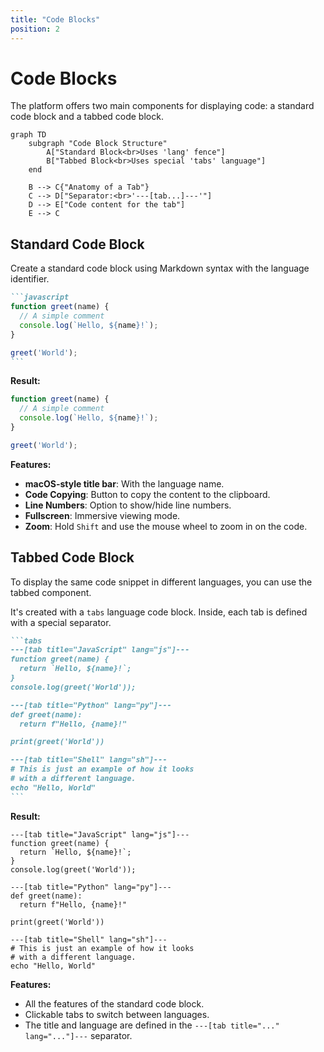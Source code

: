 ```yaml
---
title: "Code Blocks"
position: 2
---
```


# Code Blocks

The platform offers two main components for displaying code: a standard code block and a tabbed code block.

```mermaid
graph TD
    subgraph "Code Block Structure"
        A["Standard Block<br>Uses 'lang' fence"]
        B["Tabbed Block<br>Uses special 'tabs' language"]
    end
    
    B --> C{"Anatomy of a Tab"}
    C --> D["Separator:<br>'---[tab...]---'"]
    D --> E["Code content for the tab"]
    E --> C
```

## Standard Code Block

Create a standard code block using Markdown syntax with the language identifier.

````markdown
```javascript
function greet(name) {
  // A simple comment
  console.log(`Hello, ${name}!`);
}

greet('World');
```
````

**Result:**

```javascript
function greet(name) {
  // A simple comment
  console.log(`Hello, ${name}!`);
}

greet('World');
```

**Features:**
- **macOS-style title bar**: With the language name.
- **Code Copying**: Button to copy the content to the clipboard.
- **Line Numbers**: Option to show/hide line numbers.
- **Fullscreen**: Immersive viewing mode.
- **Zoom**: Hold `Shift` and use the mouse wheel to zoom in on the code.

## Tabbed Code Block

To display the same code snippet in different languages, you can use the tabbed component.

It's created with a `tabs` language code block. Inside, each tab is defined with a special separator.

````markdown
```tabs
---[tab title="JavaScript" lang="js"]---
function greet(name) {
  return `Hello, ${name}!`;
}
console.log(greet('World'));

---[tab title="Python" lang="py"]---
def greet(name):
  return f"Hello, {name}!"

print(greet('World'))

---[tab title="Shell" lang="sh"]---
# This is just an example of how it looks
# with a different language.
echo "Hello, World"
```
````

**Result:**

```tabs
---[tab title="JavaScript" lang="js"]---
function greet(name) {
  return `Hello, ${name}!`;
}
console.log(greet('World'));

---[tab title="Python" lang="py"]---
def greet(name):
  return f"Hello, {name}!"

print(greet('World'))

---[tab title="Shell" lang="sh"]---
# This is just an example of how it looks
# with a different language.
echo "Hello, World"
```

**Features:**
- All the features of the standard code block.
- Clickable tabs to switch between languages.
- The title and language are defined in the `---[tab title="..." lang="..."]---` separator.